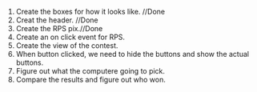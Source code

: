 1. Create the boxes for how it looks like. //Done
2. Creat the header. //Done
3. Create the RPS pix.//Done
4. Create an on click event for RPS.
5. Create the view of the contest.
6. When button clicked, we need to hide the buttons and show the actual buttons.
7. Figure out what the computere going to pick.
8. Compare the results and figure out who won.
